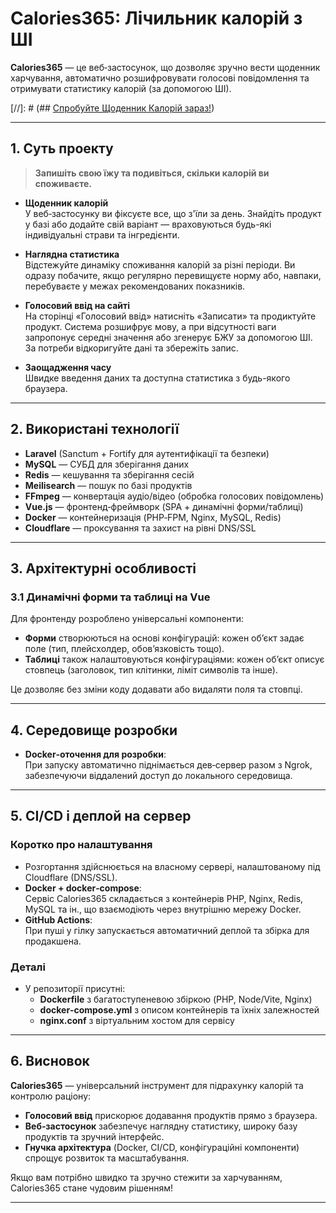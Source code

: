 # Calories365: Лічильник калорій з ШІ

**Calories365** — це веб‑застосунок, що дозволяє зручно вести щоденник харчування, автоматично розшифровувати голосові повідомлення та отримувати статистику калорій (за допомогою ШІ).

[//]: # (## [Спробуйте Щоденник Калорій зараз!](https://calculator.calories365.xyz))

---

## 1. Суть проекту

> **Запишіть свою їжу та подивіться, скільки калорій ви споживаєте.**

- **Щоденник калорій**  
  У веб‑застосунку ви фіксуєте все, що з'їли за день. Знайдіть продукт у базі або додайте свій варіант — враховуються будь-які індивідуальні страви та інгредієнти.

- **Наглядна статистика**  
  Відстежуйте динаміку споживання калорій за різні періоди. Ви одразу побачите, якщо регулярно перевищуєте норму або, навпаки, перебуваєте у межах рекомендованих показників.

- **Голосовий ввід на сайті**  
  На сторінці «Голосовий ввід» натисніть «Записати» та продиктуйте продукт. Система розшифрує мову, а при відсутності ваги запропонує середні значення або згенерує БЖУ за допомогою ШІ. За потреби відкоригуйте дані та збережіть запис.

- **Заощадження часу**  
  Швидке введення даних та доступна статистика з будь-якого браузера.

---

## 2. Використані технології

- **Laravel** (Sanctum + Fortify для аутентифікації та безпеки)
- **MySQL** — СУБД для зберігання даних
- **Redis** — кешування та зберігання сесій
- **Meilisearch** — пошук по базі продуктів
- **FFmpeg** — конвертація аудіо/відео (обробка голосових повідомлень)
- **Vue.js** — фронтенд‑фреймворк (SPA + динамічні форми/таблиці)
- **Docker** — контейнеризація (PHP‑FPM, Nginx, MySQL, Redis)
- **Cloudflare** — проксування та захист на рівні DNS/SSL

---

## 3. Архітектурні особливості

### 3.1 Динамічні форми та таблиці на Vue

Для фронтенду розроблено універсальні компоненти:

- **Форми** створюються на основі конфігурацій: кожен об’єкт задає поле (тип, плейсхолдер, обов’язковість тощо).
- **Таблиці** також налаштовуються конфігураціями: кожен об’єкт описує стовпець (заголовок, тип клітинки, ліміт символів та інше).

Це дозволяє без зміни коду додавати або видаляти поля та стовпці.

---

## 4. Середовище розробки

- **Docker‑оточення для розробки**:  
  При запуску автоматично піднімається дев‑сервер разом з Ngrok, забезпечуючи віддалений доступ до локального середовища.

---

## 5. CI/CD і деплой на сервер

### Коротко про налаштування

- Розгортання здійснюється на власному сервері, налаштованому під Cloudflare (DNS/SSL).
- **Docker + docker‑compose**:  
  Сервіс Calories365 складається з контейнерів PHP, Nginx, Redis, MySQL та ін., що взаємодіють через внутрішню мережу Docker.
- **GitHub Actions**:  
  При пуші у гілку запускається автоматичний деплой та збірка для продакшена.

### Деталі

- У репозиторії присутні:
    - **Dockerfile** з багатоступеневою збіркою (PHP, Node/Vite, Nginx)
    - **docker‑compose.yml** з описом контейнерів та їхніх залежностей
    - **nginx.conf** з віртуальним хостом для сервісу

---

## 6. Висновок

**Calories365** — універсальний інструмент для підрахунку калорій та контролю раціону:

- **Голосовий ввід** прискорює додавання продуктів прямо з браузера.
- **Веб‑застосунок** забезпечує наглядну статистику, широку базу продуктів та зручний інтерфейс.
- **Гнучка архітектура** (Docker, CI/CD, конфігураційні компоненти) спрощує розвиток та масштабування.

Якщо вам потрібно швидко та зручно стежити за харчуванням, Calories365 стане чудовим рішенням!

---

